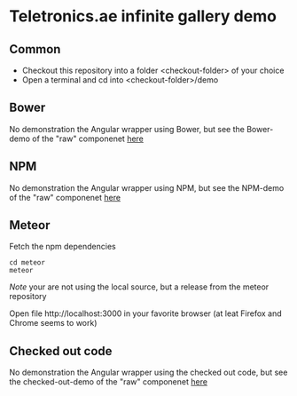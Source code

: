 # Teletronics.ae infinite gallery demo

## Common

* Checkout this repository into a folder &lt;checkout-folder&gt; of your choice
* Open a terminal and cd into &lt;checkout-folder&gt;/demo

## Bower

No demonstration the Angular wrapper using Bower, but see the Bower-demo of the "raw" componenet [here](https://github.com/TeletronicsDotAe/infinite-gallery/tree/master/demo)


## NPM

No demonstration the Angular wrapper using NPM, but see the NPM-demo of the "raw" componenet [here](https://github.com/TeletronicsDotAe/infinite-gallery/tree/master/demo)

## Meteor

Fetch the npm dependencies
```
cd meteor
meteor
```
*Note* your are not using the local source, but a release from the meteor repository

Open file http://localhost:3000 in your favorite browser (at leat Firefox and Chrome seems to work)


## Checked out code

No demonstration the Angular wrapper using the checked out code, but see the checked-out-demo of the "raw" componenet [here](https://github.com/TeletronicsDotAe/infinite-gallery/tree/master/demo)